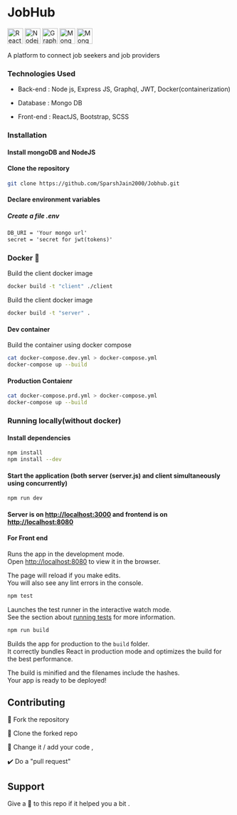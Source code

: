 # JobHub

<img height="35" alt="React" src="https://img.shields.io/badge/-React-45b8d8?style=flat-square&logo=react&logoColor=white" /> <img height="35" alt="Nodejs" src="https://img.shields.io/badge/-Nodejs-3c873a?style=flat-square&logo=Node.js&logoColor=white" /> <img height="35" alt="GraphQL" src="https://img.shields.io/badge/-GraphQL-e535ab?style=flat-square&logo=graphql&logoColor=white" /> <img height="35" alt="MongoDB" src="https://img.shields.io/badge/-MongoDB-13aa52?style=flat-square&logo=mongodb&logoColor=white" /> <img height="35" alt="MongoDB" src="https://img.shields.io/badge/-Docker-45b8f8?style=flat-square&logo=docker&logoColor=white" />

A platform to connect job seekers and job providers

### Technologies Used

-   Back-end : Node js, Express JS, Graphql, JWT, Docker(containerization)

-   Database : Mongo DB

-   Front-end : ReactJS, Bootstrap, SCSS

### Installation

#### Install mongoDB and NodeJS

#### Clone the repository

```bash
git clone https://github.com/SparshJain2000/Jobhub.git
```

#### Declare environment variables

##### Create a file .env

```txt
DB_URI = 'Your mongo url'
secret = 'secret for jwt(tokens)'
```

### Docker 🐳

Build the client docker image

```bash
docker build -t "client" ./client
```

Build the client docker image

```bash
docker build -t "server" .
```

#### Dev container

Build the container using docker compose

```bash
cat docker-compose.dev.yml > docker-compose.yml
docker-compose up --build
```

#### Production Contaienr

```bash
cat docker-compose.prd.yml > docker-compose.yml
docker-compose up --build
```

### Running locally(without docker)

#### Install dependencies

```bash
npm install
npm install --dev
```

#### Start the application (both server (server.js) and client simultaneously using concurrently)

```bash
npm run dev
```

#### Server is on [http://localhost:3000](http://localhost:3000) and frontend is on [http://localhost:8080](http://localhost:8080)

#### For Front end

Runs the app in the development mode.<br />
Open [http://localhost:8080](http://localhost:8080) to view it in the browser.

The page will reload if you make edits.<br />
You will also see any lint errors in the console.

```bash
npm test
```

Launches the test runner in the interactive watch mode.<br />
See the section about [running tests](https://facebook.github.io/create-react-app/docs/running-tests) for more information.

```bash
npm run build
```

Builds the app for production to the `build` folder.<br />
It correctly bundles React in production mode and optimizes the build for the best performance.

The build is minified and the filenames include the hashes.<br />
Your app is ready to be deployed!

## Contributing

🍴 Fork the repository

👯 Clone the forked repo

📝 Change it / add your code ,

✔️ Do a "pull request"

## Support

Give a 🌟 to this repo if it helped you a bit .

